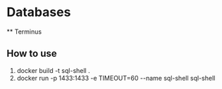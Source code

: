 # Databases

** Terminus

## How to use

1. docker build -t sql-shell .
2. docker run -p 1433:1433 -e TIMEOUT=60 --name sql-shell sql-shell